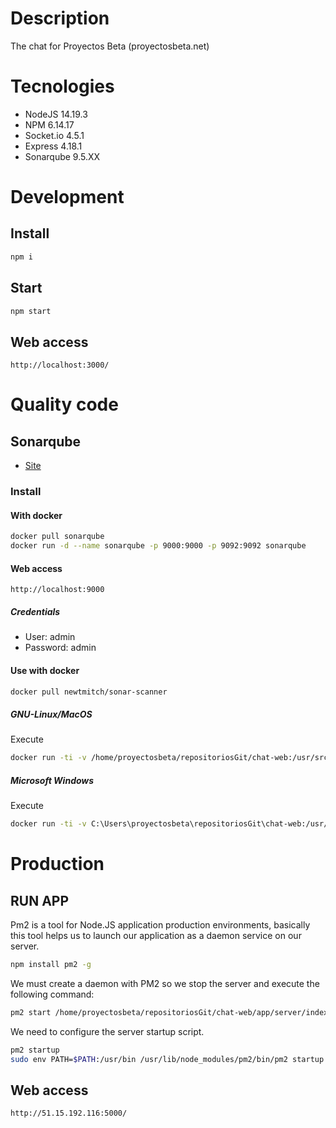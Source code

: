 # Description
The chat for Proyectos Beta (proyectosbeta.net)

# Tecnologies

- NodeJS 14.19.3
- NPM 6.14.17
- Socket.io 4.5.1
- Express 4.18.1
- Sonarqube 9.5.XX

# Development

## Install

```bash
npm i
```

## Start

```bash
npm start
```

## Web access

```
http://localhost:3000/
```

# Quality code 

## Sonarqube

-   [Site](https://www.sonarqube.org/)

### Install

#### With docker

```bash
docker pull sonarqube
docker run -d --name sonarqube -p 9000:9000 -p 9092:9092 sonarqube
```

#### Web access

```
http://localhost:9000
```

##### Credentials

-   User: admin
-   Password: admin

#### Use with docker

```bash
docker pull newtmitch/sonar-scanner

```

##### GNU-Linux/MacOS

Execute

```bash
docker run -ti -v /home/proyectosbeta/repositoriosGit/chat-web:/usr/src --link sonarqube newtmitch/sonar-scanner
```

##### Microsoft Windows

Execute

```bash
docker run -ti -v C:\Users\proyectosbeta\repositoriosGit\chat-web:/usr/src --link sonarqube newtmitch/sonar-scanner
```

# Production

## RUN APP

Pm2 is a tool for Node.JS application production environments, basically this tool helps us to launch our application as a daemon service on our server.

```bash
npm install pm2 -g
```

We must create a daemon with PM2 so we stop the server and execute the following command:

```bash
pm2 start /home/proyectosbeta/repositoriosGit/chat-web/app/server/index.js --name chat-web
```

We need to configure the server startup script.

```bash
pm2 startup
sudo env PATH=$PATH:/usr/bin /usr/lib/node_modules/pm2/bin/pm2 startup systemd -u proyectosbeta --hp /home/proyectosbeta
```

## Web access

```
http://51.15.192.116:5000/
```
